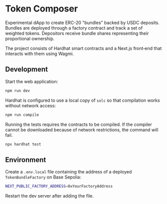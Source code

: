 # Token Composer

Experimental dApp to create ERC-20 "bundles" backed by USDC deposits. Bundles are deployed through a factory contract and track a set of weighted tokens. Depositors receive bundle shares representing their proportional ownership.

The project consists of Hardhat smart contracts and a Next.js front‑end that interacts with them using Wagmi.

## Development

Start the web application:

```bash
npm run dev
```

Hardhat is configured to use a local copy of `solc` so that compilation works without network access:

```bash
npm run compile
```

Running the tests requires the contracts to be compiled. If the compiler cannot be downloaded because of network restrictions, the command will fail.

```bash
npx hardhat test
```

## Environment

Create a `.env.local` file containing the address of a deployed `TokenBundleFactory` on Base Sepolia:

```bash
NEXT_PUBLIC_FACTORY_ADDRESS=0xYourFactoryAddress
```

Restart the dev server after adding the file.
